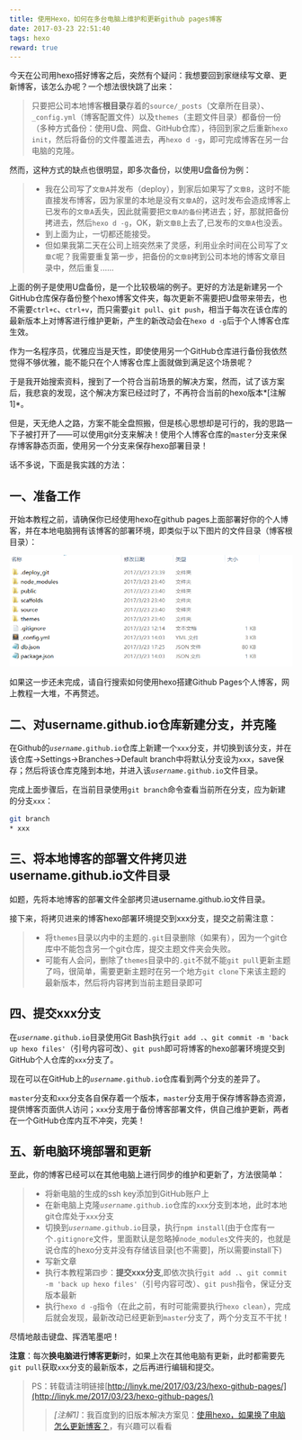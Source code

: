 ```yaml
---
title: 使用Hexo，如何在多台电脑上维护和更新github pages博客
date: 2017-03-23 22:51:40
tags: hexo
reward: true
---
```


今天在公司用hexo搭好博客之后，突然有个疑问：我想要回到家继续写文章、更新博客，该怎么办呢？一个想法很快跳了出来：

>只要把公司本地博客**根目录**存着的`source/_posts`（文章所在目录）、`_config.yml`（博客配置文件）以及`themes`（主题文件目录）都备份一份（多种方式备份：使用U盘、网盘、GitHub仓库），待回到家之后重新`hexo init`，然后将备份的文件覆盖进去，再`hexo d -g`，即可完成博客在另一台电脑的克隆。

然而，这种方式的缺点也很明显，即多次备份，以使用U盘备份为例：

<!-- more -->

>* 我在公司写了`文章A`并发布（deploy），到家后如果写了`文章B`，这时不能直接发布博客，因为家里的本地是没有`文章A`的，这时发布会造成博客上已发布的`文章A`丢失，因此就需要把`文章A的备份`拷进去；好，那就把备份拷进去，然后`hexo d -g`，OK，新`文章B`上去了,已发布的`文章A`也没丢。
>* 到上面为止，一切都还能接受。
>* 但如果我第二天在公司上班突然来了灵感，利用业余时间在公司写了`文章C`呢？我需要重复第一步，把备份的`文章B`拷到公司本地的博客文章目录中，然后重复......

上面的例子是使用U盘备份，是一个比较极端的例子。更好的方法是新建另一个GitHub仓库保存备份整个hexo博客文件夹，每次更新不需要把U盘带来带去，也不需要`ctrl+c`、`ctrl+v`，而只需要`git pull`、`git push`，相当于每次在该仓库的最新版本上对博客进行维护更新，产生的新改动会在`hexo d -g`后于个人博客仓库生效。

作为一名程序员，优雅应当是天性，即使使用另一个GitHub仓库进行备份我依然觉得不够优雅，能不能只在个人博客仓库上面就做到满足这个场景呢？

于是我开始搜索资料，搜到了一个符合当前场景的解决方案，然而，试了该方案后，我悲哀的发现，这个解决方案已经过时了，不再符合当前的hexo版本*[注解1]*。

但是，天无绝人之路，方案不能全盘照搬，但是核心思想却是可行的，我的思路一下子被打开了——可以使用git分支来解决！使用个人博客仓库的`master`分支来保存博客静态页面，使用另一个分支来保存hexo部署目录！

话不多说，下面是我实践的方法：

一、准备工作
---

开始本教程之前，请确保你已经使用hexo在github pages上面部署好你的个人博客，并在本地电脑拥有该博客的部署环境，即类似于以下图片的文件目录（博客根目录）：

![hexo-github-pages博客部署环境文件目录](/images/9U31M0VVJ.png)

如果这一步还未完成，请自行搜索如何使用hexo搭建Github Pages个人博客，网上教程一大堆，不再赘述。

二、对username.github.io仓库新建分支，并克隆
---

在Github的<code>*username*.github.io</code>仓库上新建一个`xxx`分支，并切换到该分支，并在该仓库->Settings->Branches->Default branch中将默认分支设为`xxx`，save保存；然后将该仓库克隆到本地，并进入该<code>*username*.github.io</code>文件目录。

完成上面步骤后，在当前目录使用`git branch`命令查看当前所在分支，应为新建的分支`xxx`：

```bash
git branch
* xxx
```

三、将本地博客的部署文件拷贝进username.github.io文件目录
---

如题，先将本地博客的部署文件全部拷贝进username.github.io文件目录。

接下来，将拷贝进来的博客hexo部署环境提交到xxx分支，提交之前需注意：

>* 将`themes`目录以内中的主题的`.git`目录删除（如果有），因为一个git仓库中不能包含另一个git仓库，提交主题文件夹会失败。
>* 可能有人会问，删除了`themes`目录中的`.git`不就不能`git pull`更新主题了吗，很简单，需要更新主题时在另一个地方`git clone`下来该主题的最新版本，然后将内容拷到当前主题目录即可

四、提交xxx分支
---

在<code>*username*.github.io</code>目录使用Git Bash执行`git add .`、`git commit -m 'back up hexo files'`（引号内容可改）、`git push`即可将博客的hexo部署环境提交到GitHub个人仓库的`xxx`分支了。

现在可以在GitHub上的<code>*username*.github.io</code>仓库看到两个分支的差异了。

`master`分支和`xxx`分支各自保存着一个版本，`master`分支用于保存博客静态资源，提供博客页面供人访问；`xxx`分支用于备份博客部署文件，供自己维护更新，两者在一个GitHub仓库内互不冲突，完美！

五、新电脑环境部署和更新
---

至此，你的博客已经可以在其他电脑上进行同步的维护和更新了，方法很简单：

>* 将新电脑的生成的ssh key添加到GitHub账户上
>* 在新电脑上克隆<code>*username*.github.io</code>仓库的`xxx`分支到本地，此时本地git仓库处于`xxx`分支
>* 切换到<code>*username*.github.io</code>目录，执行`npm install`(由于仓库有一个`.gitignore`文件，里面默认是忽略掉`node_modules`文件夹的，也就是说仓库的hexo分支并没有存储该目录[也不需要]，所以需要install下)
>* 写新文章
>* 执行本教程第四步：**提交xxx分支**,即依次执行`git add .`、`git commit -m 'back up hexo files'`（引号内容可改）、`git push`指令，保证分支版本最新
>* 执行`hexo d -g`指令（在此之前，有时可能需要执行`hexo clean`），完成后就会发现，最新改动已经更新到`master`分支了，两个分支互不干扰！

尽情地敲击键盘、挥洒笔墨吧！

**注意**：每次**换电脑进行博客更新**时，如果上次在其他电脑有更新，此时都需要先`git pull`获取`xxx`分支的最新版本，之后再进行编辑和提交。





>PS：转载请注明链接[http://linyk.me/2017/03/23/hexo-github-pages/](http://linyk.me/2017/03/23/hexo-github-pages/)
> 
>>*[注解1]*：我百度到的旧版本解决方案见：[使用hexo，如果换了电脑怎么更新博客？](https://www.zhihu.com/question/21193762)，有兴趣可以看看